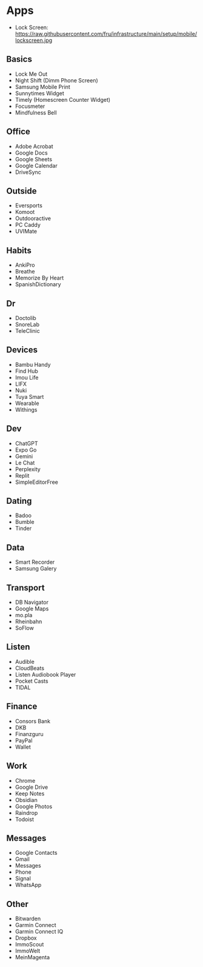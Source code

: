 # Apps

- Lock Screen: https://raw.githubusercontent.com/fru/infrastructure/main/setup/mobile/lockscreen.jpg

## Basics

- Lock Me Out
- Night Shift (Dimm Phone Screen)
- Samsung Mobile Print
- Sunnytimes Widget
- Timely (Homescreen Counter Widget)
- Focusmeter
- Mindfulness Bell

## Office

- Adobe Acrobat
- Google Docs
- Google Sheets
- Google Calendar
- DriveSync

## Outside

- Eversports
- Komoot
- Outdooractive
- PC Caddy
- UVIMate

## Habits

- AnkiPro
- Breathe
- Memorize By Heart
- SpanishDictionary

## Dr

- Doctolib
- SnoreLab
- TeleClinic

## Devices

- Bambu Handy
- Find Hub
- Imou Life
- LIFX
- Nuki
- Tuya Smart
- Wearable
- Withings

## Dev

- ChatGPT
- Expo Go
- Gemini
- Le Chat
- Perplexity
- Replit
- SimpleEditorFree

## Dating

- Badoo
- Bumble
- Tinder

## Data

- Smart Recorder
- Samsung Galery

## Transport

- DB Navigator
- Google Maps
- mo.pla
- Rheinbahn
- SoFlow

## Listen

- Audible
- CloudBeats
- Listen Audiobook Player
- Pocket Casts
- TIDAL

## Finance

- Consors Bank
- DKB
- Finanzguru
- PayPal
- Wallet

## Work

- Chrome
- Google Drive
- Keep Notes
- Obsidian
- Google Photos
- Raindrop
- Todoist

## Messages

- Google Contacts
- Gmail
- Messages
- Phone
- Signal
- WhatsApp

## Other

- Bitwarden
- Garmin Connect
- Garmin Connect IQ
- Dropbox
- ImmoScout
- ImmoWelt
- MeinMagenta
